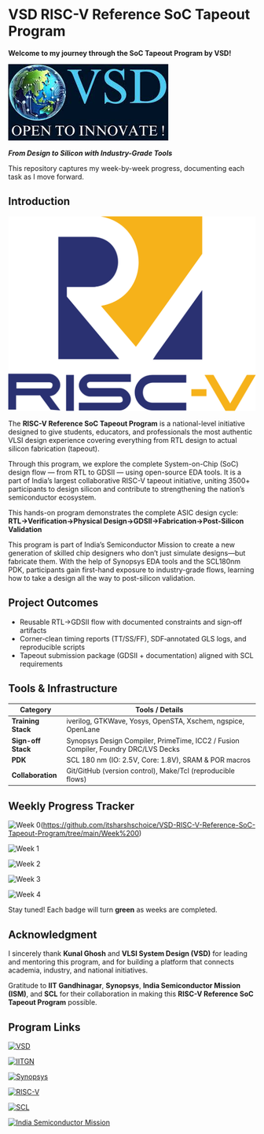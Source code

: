 # **VSD RISC-V Reference SoC Tapeout Program**

**Welcome to my journey through the SoC Tapeout Program by VSD!**

![App Screenshot](https://github.com/itsharshschoice/VSD-RISC-V-Reference-SoC-Tapeout-Program/blob/main/Images/vsd_logo.jpg?raw=true)

***From Design to Silicon with Industry-Grade Tools***

This repository captures my week-by-week progress, documenting each task as I move forward.

## **Introduction**  

![App Screenshot](https://github.com/itsharshschoice/VSD-RISC-V-Reference-SoC-Tapeout-Program/blob/main/Images/risc-v-seeklogo.png?raw=true)

The **RISC-V Reference SoC Tapeout Program** is a national-level initiative designed to give students, educators, and professionals the most authentic VLSI design experience covering everything from RTL design to actual silicon fabrication (tapeout).  

Through this program, we explore the complete System-on-Chip (SoC) design flow — from RTL to GDSII — using open-source EDA tools. It is a part of India’s largest collaborative RISC-V tapeout initiative, uniting 3500+ participants to design silicon and contribute to strengthening the nation’s semiconductor ecosystem.

This hands-on program demonstrates the complete ASIC design cycle:  
**RTL→Verification→Physical Design→GDSII→Fabrication→Post-Silicon Validation**

This program is part of India’s Semiconductor Mission to create a new generation of skilled chip designers who don’t just simulate designs—but fabricate them. With the help of Synopsys EDA tools and the SCL180nm PDK, participants gain first-hand exposure to industry-grade flows, learning how to take a design all the way to post-silicon validation. 


## Project Outcomes  
- Reusable RTL→GDSII flow with documented constraints and sign‑off artifacts 
- Corner‑clean timing reports (TT/SS/FF), SDF‑annotated GLS logs, and reproducible scripts  
- Tapeout submission package (GDSII + documentation) aligned with SCL requirements 

## Tools & Infrastructure

| Category              | Tools / Details |
|------------------------|-----------------|
| **Training Stack**  | iverilog, GTKWave, Yosys, OpenSTA, Xschem, ngspice, OpenLane |
| **Sign-off Stack**  | Synopsys Design Compiler, PrimeTime, ICC2 / Fusion Compiler, Foundry DRC/LVS Decks |
| **PDK**             | SCL 180 nm (IO: 2.5V, Core: 1.8V), SRAM & POR macros |
| **Collaboration**   | Git/GitHub (version control), Make/Tcl (reproducible flows) | 

## **Weekly Progress Tracker**

![Week 0](https://img.shields.io/badge/Week%200-Setup-success?style=flat-square)(https://github.com/itsharshschoice/VSD-RISC-V-Reference-SoC-Tapeout-Program/tree/main/Week%200)

![Week 1](https://img.shields.io/badge/Week%201-Upcoming-lightgrey?style=flat-square)

![Week 2](https://img.shields.io/badge/Week%202-Upcoming-lightgrey?style=flat-square)

![Week 3](https://img.shields.io/badge/Week%203-Upcoming-lightgrey?style=flat-square)

![Week 4](https://img.shields.io/badge/Week%204-Upcoming-lightgrey?style=flat-square)

Stay tuned! Each badge will turn **green** as weeks are completed.  

## **Acknowledgment**

I sincerely thank **Kunal Ghosh** and **VLSI System Design (VSD)** for leading and mentoring this program, and for building a platform that connects academia, industry, and national initiatives.  

Gratitude to **IIT Gandhinagar**, **Synopsys**, **India Semiconductor Mission (ISM)**, and **SCL** for their collaboration in making this **RISC-V Reference SoC Tapeout Program** possible.


## **Program Links**

[![VSD](https://img.shields.io/badge/VSD%20Open%20to%20Innovate-Official%20Website-blue?style=flat-square)](https://www.vlsisystemdesign.com/) 

[![IITGN](https://img.shields.io/badge/IIT%20Gandhinagar-Official%20Website-red?style=flat-square)](https://iitgn.ac.in/)  

[![Synopsys](https://img.shields.io/badge/Synopsys%20EDA%20Suite-Official%20Website-purple?style=flat-square)](https://www.synopsys.com/)  

[![RISC-V](https://img.shields.io/badge/RISC--V-Official%20Website-green?style=flat-square)](https://riscv.org/)

[![SCL](https://img.shields.io/badge/SCL-Official%20Website-navy?style=flat-square)](https://www.scl.gov.in/)  

[![India Semiconductor Mission](https://img.shields.io/badge/India%20Semiconductor%20Mission-Official%20Website-yellow?style=flat-square)](https://www.meity.gov.in/semiconductor-mission)
